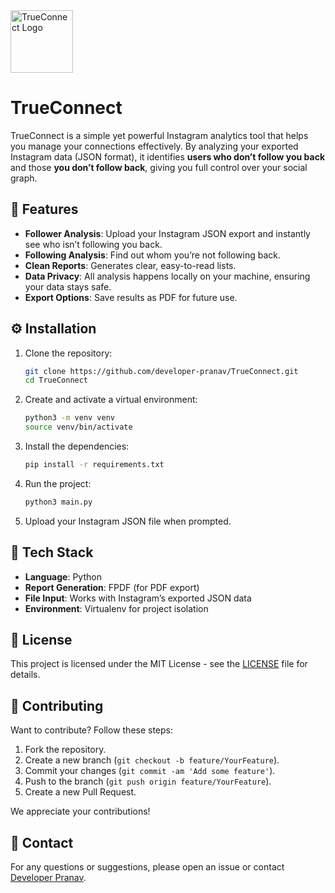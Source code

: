 <img src="icon.ico" alt="TrueConnect Logo" width="100">

# TrueConnect

TrueConnect is a simple yet powerful Instagram analytics tool that helps you manage your connections effectively. By analyzing your exported Instagram data (JSON format), it identifies **users who don’t follow you back** and those **you don’t follow back**, giving you full control over your social graph.

## 🚀 Features

- **Follower Analysis**: Upload your Instagram JSON export and instantly see who isn’t following you back.  
- **Following Analysis**: Find out whom you’re not following back.  
- **Clean Reports**: Generates clear, easy-to-read lists.  
- **Data Privacy**: All analysis happens locally on your machine, ensuring your data stays safe.  
- **Export Options**: Save results as PDF for future use.  


## ⚙️ Installation

1. Clone the repository:
   ```bash
   git clone https://github.com/developer-pranav/TrueConnect.git
   cd TrueConnect
   ```

2. Create and activate a virtual environment:
    ```bash
    python3 -m venv venv
    source venv/bin/activate
    ```

3. Install the dependencies:
    ```bash
    pip install -r requirements.txt
    ```

4. Run the project:
    ```bash
    python3 main.py
    ```

5. Upload your Instagram JSON file when prompted.

## 🧰 Tech Stack

- **Language**: Python   
- **Report Generation**: FPDF (for PDF export) 
- **File Input**: Works with Instagram’s exported JSON data  
- **Environment**: Virtualenv for project isolation  

## 📜 License

This project is licensed under the MIT License - see the [LICENSE](LICENSE.txt) file for details.

## 🤝 Contributing

Want to contribute? Follow these steps:

1. Fork the repository.  
2. Create a new branch (`git checkout -b feature/YourFeature`).  
3. Commit your changes (`git commit -am 'Add some feature'`).  
4. Push to the branch (`git push origin feature/YourFeature`).  
5. Create a new Pull Request.  

We appreciate your contributions!

## 📩 Contact

For any questions or suggestions, please open an issue or contact [Developer Pranav](mailto:developer.pranav3306@gmail.com).